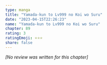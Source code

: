 ```yaml
---
type: manga
title: "Yamada-kun to Lv999 no Koi wo Suru"
date: "2023-04-15T22:26:23"
name: "Yamada-kun to Lv999 no Koi wo Suru"
chapter: 89
rating: 3
ratingEmoji: ⭐️⭐️⭐️
share: false
---
```


*[No review was written for this chapter]*
